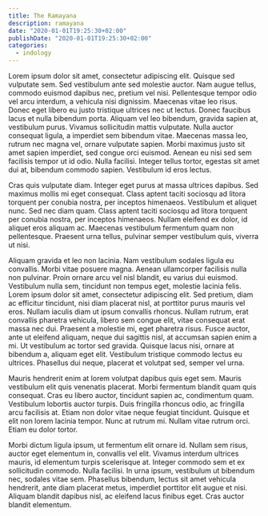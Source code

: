 ```yaml
---
title: The Ramayana
description: ramayana
date: "2020-01-01T19:25:30+02:00"
publishDate: "2020-01-01T19:25:30+02:00"
categories:
  - indology
---
```




Lorem ipsum dolor sit amet, consectetur adipiscing elit. Quisque sed vulputate sem. Sed vestibulum ante sed molestie auctor. Nam augue tellus, commodo euismod dapibus nec, pretium vel nisi. Pellentesque tempor odio vel arcu interdum, a vehicula nisi dignissim. Maecenas vitae leo risus. Donec eget libero eu justo tristique ultrices nec ut lectus. Donec faucibus lacus et nulla bibendum porta. <!--more-->Aliquam vel leo bibendum, gravida sapien at, vestibulum purus. Vivamus sollicitudin mattis vulputate. Nulla auctor consequat ligula, a imperdiet sem bibendum vitae. Maecenas massa leo, rutrum nec magna vel, ornare vulputate sapien. Morbi maximus justo sit amet sapien imperdiet, sed congue orci euismod. Aenean eu nisi sed sem facilisis tempor ut id odio. Nulla facilisi. Integer tellus tortor, egestas sit amet dui at, bibendum commodo sapien. Vestibulum id eros lectus.

Cras quis vulputate diam. Integer eget purus at massa ultrices dapibus. Sed maximus mollis mi eget consequat. Class aptent taciti sociosqu ad litora torquent per conubia nostra, per inceptos himenaeos. Vestibulum et aliquet nunc. Sed nec diam quam. Class aptent taciti sociosqu ad litora torquent per conubia nostra, per inceptos himenaeos. Nullam eleifend ex dolor, id aliquet eros aliquam ac. Maecenas vestibulum fermentum quam non pellentesque. Praesent urna tellus, pulvinar semper vestibulum quis, viverra ut nisi.

Aliquam gravida et leo non lacinia. Nam vestibulum sodales ligula eu convallis. Morbi vitae posuere magna. Aenean ullamcorper facilisis nulla non pulvinar. Proin ornare arcu vel nisl blandit, eu varius dui euismod. Vestibulum nulla sem, tincidunt non tempus eget, molestie lacinia felis. Lorem ipsum dolor sit amet, consectetur adipiscing elit. Sed pretium, diam ac efficitur tincidunt, nisi diam placerat nisl, at porttitor purus mauris vel eros. Nullam iaculis diam ut ipsum convallis rhoncus. Nullam rutrum, erat convallis pharetra vehicula, libero sem congue elit, vitae consequat erat massa nec dui. Praesent a molestie mi, eget pharetra risus. Fusce auctor, ante ut eleifend aliquam, neque dui sagittis nisl, at accumsan sapien enim a mi. Ut vestibulum ac tortor sed gravida. Quisque lacus nisi, ornare at bibendum a, aliquam eget elit. Vestibulum tristique commodo lectus eu ultrices. Phasellus dui neque, placerat et volutpat sed, semper vel urna.

Mauris hendrerit enim at lorem volutpat dapibus quis eget sem. Mauris vestibulum elit quis venenatis placerat. Morbi fermentum blandit quam quis consequat. Cras eu libero auctor, tincidunt sapien ac, condimentum quam. Vestibulum lobortis auctor turpis. Duis fringilla rhoncus odio, ac fringilla arcu facilisis at. Etiam non dolor vitae neque feugiat tincidunt. Quisque et elit non lorem lacinia tempor. Nunc at rutrum mi. Nullam vitae rutrum orci. Etiam eu dolor tortor.

Morbi dictum ligula ipsum, ut fermentum elit ornare id. Nullam sem risus, auctor eget elementum in, convallis vel elit. Vivamus interdum ultrices mauris, id elementum turpis scelerisque at. Integer commodo sem et ex sollicitudin commodo. Nulla facilisi. In urna ipsum, vestibulum ut bibendum nec, sodales vitae sem. Phasellus bibendum, lectus sit amet vehicula hendrerit, ante diam placerat metus, imperdiet porttitor elit augue et nisi. Aliquam blandit dapibus nisl, ac eleifend lacus finibus eget. Cras auctor blandit elementum. 